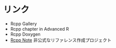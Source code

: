 # リンク

* Rcpp Gallery
* Rcpp chapter in Advanced R
* Rcpp Doxygen
* [Rcpp Note](http://statr.me/rcpp-note/index.html)
非公式なリファレンス作成プロジェクト

